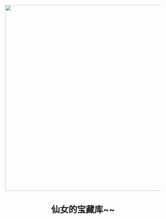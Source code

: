 <p align="center">
<img src="https://th.bing.com/th/id/R.9d219f7741a4e1e7684f84cb0e52b6fa?rik=H0EU%2f0otpy%2bn3g&pid=ImgRaw&r=0.jpg" width="600" height="600"/>
</p>
<h1 align="center">仙女的宝藏库~~</h1>





